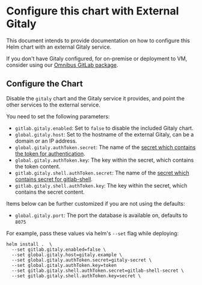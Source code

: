 # Configure this chart with External Gitaly

This document intends to provide documentation on how to configure this Helm chart with an external Gitaly service.

If you don't have Gitaly configured, for on-premise or deployment to VM,
consider using our [Omnibus GitLab package](./external-omnibus-gitaly.md).

## Configure the Chart

Disable the `gitaly` chart and the Gitaly service it provides, and point the other services to the external service.

You need to set the following parameters:
* `gitlab.gitaly.enabled`: Set to `false` to disable the included Gitaly chart.
* `global.gitaly.host`: Set to the hostname of the external Gitaly, can be a domain or an IP address.
* `global.gitaly.authToken.secret`: The name of the [secret which contains the token for authentication][gitaly-secret].
* `global.gitaly.authToken.key`: The key within the secret, which contains the token content.
* `gitlab.gitaly.shell.authToken.secret`: The name of the [secret which contains secret for gitlab-shell][gitlab-shell-secret].
* `gitlab.gitaly.shell.authToken.key`: The key within the secret, which contains the secret content.


Items below can be further customized if you are not using the defaults:
* `global.gitaly.port`: The port the database is available on, defaults to `8075`

For example, pass these values via helm's `--set` flag while deploying:

```
helm install .  \
  --set gitlab.gitaly.enabled=false \
  --set global.gitaly.host=gitaly.example \
  --set global.gitaly.authToken.secret=gitaly-secret \
  --set global.gitaly.authToken.key=token
  --set gitlab.gitaly.shell.authToken.secret=gitlab-shell-secret \
  --set gitlab.gitaly.shell.authToken.key=secret \
```

[gitaly-secret]: ../../installation/secrets.md#gitaly-secret
[gitlab-shell-secret]: ../../installation/secrets.md#gitlab-shell-secret